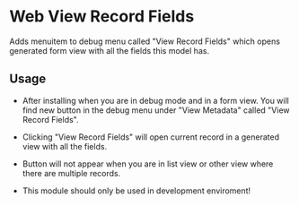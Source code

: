# Web View Record Fields

Adds menuitem to debug menu called "View Record Fields" which opens generated form view with all the fields this model has.

## Usage

- After installing when you are in debug mode and in a form view. You will find new button in the debug menu under "View Metadata" called "View Record Fields".
- Clicking "View Record Fields" will open current record in a generated view with all the fields.
- Button will not appear when you are in list view or other view where there are multiple records.

- This module should only be used in development enviroment!
